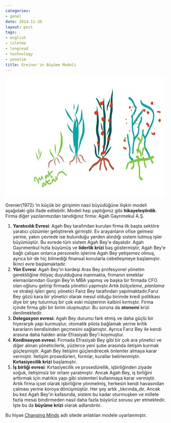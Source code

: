 ```yaml
---
categories:
- genel
date: 2014-11-30
layout: post
tags:
- english
- isletme
- longread
- technology
- yonetim
title: Greiner'in Büyüme Modeli
---
```


![](/images/tumblr_inline_nfui33sPcs1r4exmc.jpg)

Grenier(1972) ‘in küçük bir girişimin nasıl büyüdüğüne ilişkin modeli aşağıdaki gibi ifade edilebilir. Modeli hep yaptığımız gibi **hikayeleştirdik**. Firma diğer yazılarımızdan tanıdığınız firma: Agah Gayrımekul A.Ş.

1. **Yaratıcılık Evresi**: Agah Bey tarafından kurulan firma ilk başta sektöre yaratıcı çözümler geliştirerek girmiştir. Ev arayanların ofise gelmesi yerine, yakın çevrede ise bulunduğu yerden alındığı sistem tutmuş işler büyümüştür. Bu evrede tüm sistem Agah Bey'e dayalıdır. Agah Gayrımenkul hızla büyümüş ve **liderlik krizi** baş göstermiştir, Agah Bey'e bağlı çalışan onlarca personelin işlerine Agah Bey yetişemez olmuş, ayrıca bir de hiç bilmediği finansal konularla cebelleşmeye başlamıştır. İkinci evre başlamaktadır.
2. **Yön Evresi**: Agah Bey'in kardeşi Aras Bey profesyonel yönetim gerekliliğine ihtiyaç duyulduğuna inanmakta, firmanın emektar elemanlarından Gurgin Bey'in MBA yapmış ve başka bir firmada CFO olan oğlunu getirip firmada yönetici yapmıştır.Artık _bütçeleme_, _planlama_ ve strateji işleri genç yönetici Farız Bey tarafından yapılmaktadır.Farız Bey gözü kara bir yönetici olarak mesul olduğu birimde kredi politikası diye bir şey tuturmuş bir çok eski müşterinin kalbini kırmıştır. Firma içinde firma gibi bir birim oluşmuştur. Bu soruna da **otonomi** krizi denilmektedir.
3. **Delegasyon evresi:** Agah Bey durumu fark etmiş ve daha güçlü bir hiyerarşik yapı kurmuştur, otomatik pilota bağlamak yerine kritik kararların kendisinden geçmesini sağlamıştır. Ayrıca Farız Bey ile kendi arasına daha halden anlar Efrasiyab Bey'i koymuştur.
4. **Kordinasyon evresi:** Firmada Efrasiyab Bey gibi bir çok ara yönetici ve diğer alınan yöneticilerle, yüzlerce yeni şube arasında iletişim kurmak güçleşmiştir. Agah Bey iletişimi güçlendirecek önlemler almaya karar vermiştir. İletişim prosedürleri, formlar, kurallar belirlenmiştir. **Kırtasiyecilik krizi** başlamıştır.
5. **İş birliği evresi**: Kırtasiyecilik ve prosedürellik, işbirliğinden ziyade soğuk, iletişimsiz bir ortam yaratmıştır. Ancak Agah Bey, iş birliğini arttırmak için matrkis yapı gibi sistemleri kullanmaya karar vermiştir. Artık firma içsel olarak işbirliğine yönmelmiş, herkesin kendi havasından çalması yerine koroya dönüşmüştür. Her şey artık _tıkırında_dır. Ancak bu kez Agah Bey'in kafasında, sistem bu kadar oturmuşken ve millete fazla mesai bindirmeden nasıl daha fazla büyürüz sorusu yer etmektedir. İşte bu da **büyüme krizi** olarak adlandırılır.

Bu hiyae [Changing Minds](http://changingminds.org/disciplines/change_management/organization_design/greiner_model.htm) adlı sitede anlatılan modele uyarlanmıştır.

